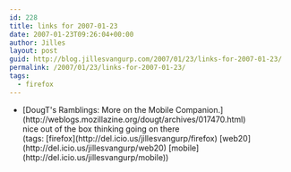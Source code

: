 ```yaml
---
id: 228
title: links for 2007-01-23
date: 2007-01-23T09:26:04+00:00
author: Jilles
layout: post
guid: http://blog.jillesvangurp.com/2007/01/23/links-for-2007-01-23/
permalink: /2007/01/23/links-for-2007-01-23/
tags:
  - firefox
---
```

<ul class="delicious">
	<li>
		<div class="delicious-link">[DougT's Ramblings: More on the Mobile Companion.](http://weblogs.mozillazine.org/dougt/archives/017470.html)</div>
		<div class="delicious-extended">nice out of the box thinking going on there</div>
		<div class="delicious-tags">(tags: [firefox](http://del.icio.us/jillesvangurp/firefox) [web20](http://del.icio.us/jillesvangurp/web20) [mobile](http://del.icio.us/jillesvangurp/mobile))</div>
	</li>
</ul>

